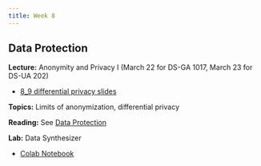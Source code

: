 ```yaml
---
title: Week 8
---
```


## Data Protection

**Lecture:** Anonymity and Privacy I (March 22 for DS-GA 1017, March 23 for DS-UA 202)

*   [8_9 differential privacy slides](../../../assets/8_9_Privacy.pdf)

**Topics:** Limits of anonymization, differential privacy

**Reading:** See [Data Protection](../../../assets/data_protection_reader.pdf)

**Lab:** Data Synthesizer

* [Colab Notebook](https://colab.research.google.com/drive/1bPxTVm8TaVTxJbXogL6ysE9xUv7cbvcd)
